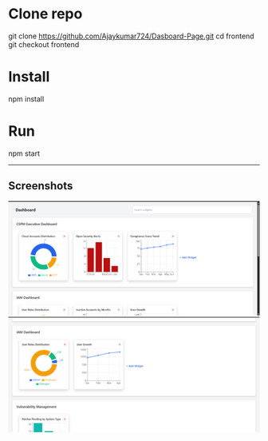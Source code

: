 # Clone repo
git clone https://github.com/Ajaykumar724/Dasboard-Page.git
cd frontend
git checkout frontend

# Install
npm install

# Run
npm start

---

## Screenshots

![Screenshot 1](src/media/image1.png)
![Screenshot 2](src/media/image2.png)

